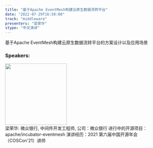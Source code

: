 ```yaml
---
title: "基于Apache EventMesh构建云原生数据流转平台"
date: "2022-07-29T16:50:00"
track: "middleware"
presenters: "梁荣华"
stype: "中文演讲"
---
```

基于Apache EventMesh构建云原生数据流转平台的方案设计以及应用场景
 ### Speakers: 
 <img src="images/speaker/1087.png" width="200" /><br>梁荣华: 微众银行, 中间件开发工程师, 公司：微众银行
进行中的开源项目：apache/incubator-eventmesh
演讲经历：2021 第六届中国开源年会（COSCon'21）讲师

 